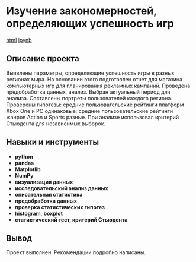 # Изучение закономерностей, определяющих успешность игр

[html](https://github.com/TomashA1980/Portfolio_All_Practicum_Projects/blob/main/metall_plant/metall_plant.html)  [ipynb](https://github.com/TomashA1980/Portfolio_All_Practicum_Projects/blob/main/metall_plant/metall_plant.ipynb)

## Описание проекта

Выявлены параметры, определяющие успешность игры в разных регионах мира. На
основании этого подготовлен отчет для магазина компьютерных игр для планирования
рекламных кампаний. Проведена предобработка данных, анализ. Выбран актуальный
период для анализа. Составлены портреты пользователей каждого региона. Проверены
гипотезы: средние пользовательские рейтинги платформ Xbox One и PC одинаковые;
средние пользовательские рейтинги жанров Action и Sports разные. При анализе использовал критерий Стьюдента для независимых выборок.


## Навыки и инструменты

- **python**
- **pandas**
- **Matplotlib**
- **NumPy**
- **визуализация данных**
- **исследовательский анализ данных**
- **описательная статистика**
- **предобработка данных**
- **проверка статистических гипотез**
- **histogram**, **boxplot**
- **статистический тест, критерий Стьюдента**


## Вывод

Проект выполнен. Рекомендации подробно написаны.

